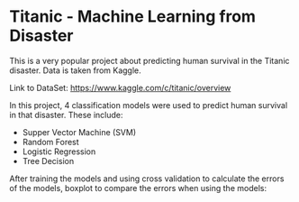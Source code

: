 # Titanic - Machine Learning from Disaster

This is a very popular project about predicting human survival in the Titanic disaster. Data is taken from Kaggle.

Link to DataSet: https://www.kaggle.com/c/titanic/overview

In this project, 4 classification models were used to predict human survival in that disaster. These include:
- Supper Vector Machine (SVM)
- Random Forest
- Logistic Regression
- Tree Decision

After training the models and using cross validation to calculate the errors of the models, boxplot to compare the errors when using the models:
